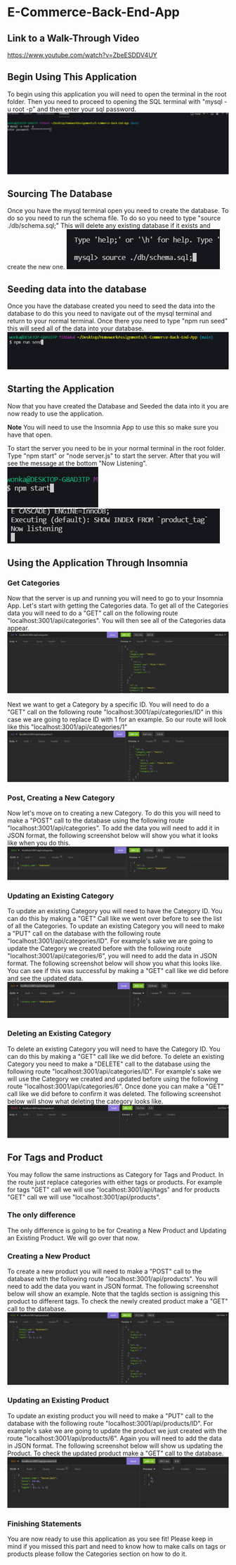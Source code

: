 # E-Commerce-Back-End-App
## Link to a Walk-Through Video
https://www.youtube.com/watch?v=ZbeESDDV4UY

## Begin Using This Application
To begin using this application you will need to open the terminal in the root folder. Then you need to proceed to opening the SQL terminal with "mysql -u root -p" and then enter your sql password.
![image showing mysql terminal setup](./assets/images/image1.PNG)

## Sourcing The Database
Once you have the mysql terminal open you need to create the database. To do so you need to run the schema file. To do so you need to type "source ./db/schema.sql;" This will delete any existing database if it exists and create the new one.
![image showing sourcing database](./assets/images/image2.PNG)

## Seeding data into the database
Once you have the database created you need to seed the data into the database to do this you need to navigate out of the mysql terminal and return to your normal terminal. Once there you need to type "npm run seed" this will seed all of the data into your database.
![image showing seeding data](./assets/images/image3.PNG)

## Starting the Application
Now that you have created the Database and Seeded the data into it you are now ready to use the application.

**Note** You will need to use the Insomnia App to use this so make sure you have that open. 

To start the server you need to be in your normal terminal in the root folder. Type "npm start" or "node server.js" to start the server. After that you will see the message at the bottom "Now Listening".
![image showing npm start](./assets/images/image4.PNG)
![image showing server start](./assets/images/image5.PNG)

## Using the Application Through Insomnia
### Get Categories
Now that the server is up and running you will need to go to your Insomnia App. Let's start with getting the Categories data. To get all of the Categories data you will need to do a "GET" call on the following route "localhost:3001/api/categories". You will then see all of the Categories data appear.
![image showing get Categories](./assets/images/image6.PNG)

Next we want to get a Category by a specific ID. You will need to do a "GET" call on the following route "localhost:3001/api/categories/ID" in this case we are going to replace ID with 1 for an example. So our route will look like this "localhost:3001/api/categories/1"
![image showing get Category by ID](./assets/images/image7.PNG)

### Post, Creating a New Category
Now let's move on to creating a new Category. To do this you will need to make a "POST" call to the database using the following route "localhost:3001/api/categories". To add the data you will need to add it in JSON format, the following screenshot below will show you what it looks like when you do this.
![image showing POST new category](./assets/images/image8.PNG)

### Updating an Existing Category
To update an existing Category you will need to have the Category ID. You can do this by making a "GET" Call like we went over before to see the list of all the Categories. To update an existing Category you will need to make a "PUT" call on the database with the following route "localhost:3001/api/categories/ID". For example's sake we are going to update the Category we created before with the following route "localhost:3001/api/categories/6", you will need to add the data in JSON format. The following screenshot below will show you what this looks like. You can see if this was successful by making a "GET" call like we did before and see the updated data.
![image showing updated Category](./assets/images/image9.PNG)

### Deleting an Existing Category
To delete an existing Category you will need to have the Category ID. You can do this by making a "GET" call like we did before. To delete an existing Category you need to make a "DELETE" call to the database using the following route "localhost:3001/api/categories/ID". For example's sake we will use the Category we created and updated before using the following route "localhost:3001/api/categories/6". Once done you can make a "GET" call like we did before to confirm it was deleted. The following screenshot below will show what deleting the category looks like.
![image showing deletion](./assets/images/image10.PNG)

## For Tags and Product
You may follow the same instructions as Category for Tags and Product. In the route just replace categories with either tags or products. For example for tags "GET" call we will use "localhost:3001/api/tags" and for products "GET" call we will use "localhost:3001/api/products".

### The only difference
The only difference is going to be for Creating a New Product and Updating an Existing Product. We will go over that now.

### Creating a New Product
To create a new product you will need to make a "POST" call to the database with the following route "localhost:3001/api/products". You will need to add the data you want in JSON format. The following screenshot below will show an example. Note that the tagIds section is assigning this product to different tags. To check the newly created product make a "GET" call to the database.
![image showing creating new product](./assets/images/image11.PNG)

### Updating an Existing Product
To update an existing product you will need to make a "PUT" call to the database with the following route "localhost:3001/api/products/ID". For example's sake we are going to update the product we just created with the route "localhost:3001/api/products/6". Again you will need to add the data in JSON format. The following screenshot below will show us updating the Product. To check the updated product make a "GET" call to the database.
![image showing updating product](./assets/images/image12.PNG)

### Finishing Statements
You are now ready to use this application as you see fit! Please keep in mind if you missed this part and need to know how to make calls on tags or products please follow the Categories section on how to do it.




